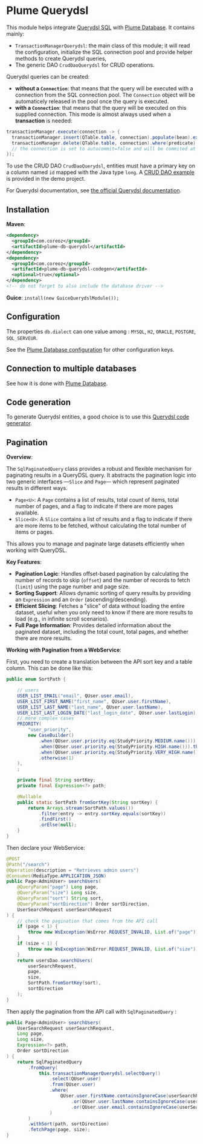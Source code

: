 Plume Querydsl
==============

This module helps integrate [Querydsl SQL](https://github.com/querydsl/querydsl/tree/master/querydsl-sql)
with [Plume Database](https://github.com/Coreoz/Plume/tree/master/plume-db).
It contains mainly:
- `TransactionManagerQuerydsl`: the main class of this module; it will
read the configuration, initialize the SQL connection pool
and provide helper methods to create Querydsl queries,
- The generic DAO `CrudDaoQuerydsl` for CRUD operations.

Querydsl queries can be created:
- **without a `Connection`**: that means that the query will be executed with a connection
from the SQL connection pool. The `Connection` object will be automaticely released in the pool
once the query is executed.
- **with a `Connection`**: that means that the query will be executed on this supplied connection.
This mode is almost always used when a **transaction** is needed:
```java
transactionManager.execute(connection -> {
  transactionManager.insert(QTable.table, connection).populate(bean).execute();
  transactionManager.delete(QTable.table, connection).where(predicate).execute();
  // the connection is set to autocommit=false and will be commited at the end of the lambda
});
```

To use the CRUD DAO `CrudDaoQuerydsl`, entities must have a primary key on a column named `id`
mapped with the Java type `long`.
A [CRUD DAO example](https://github.com/Coreoz/Plume-demo/blob/master/plume-demo-full-guice-jersey/src/main/java/com/coreoz/demo/db/dao/CityDao.java)
is provided in the demo project.

For Querydsl documentation, see [the official Querydsl documentation](https://github.com/querydsl/querydsl/tree/master/querydsl-sql).

Installation
------------
**Maven**:
```xml
<dependency>
  <groupId>com.coreoz</groupId>
  <artifactId>plume-db-querydsl</artifactId>
</dependency>
<dependency>
  <groupId>com.coreoz</groupId>
  <artifactId>plume-db-querydsl-codegen</artifactId>
  <optional>true</optional>
</dependency>
<!-- do not forget to also include the database driver -->
```

**Guice**: `install(new GuiceQuerydslModule());`

Configuration
-------------
The properties `db.dialect` can one value among : `MYSQL`, `H2`, `ORACLE`, `POSTGRE`, `SQL_SERVEUR`.

See the [Plume Database configuration](https://github.com/Coreoz/Plume/tree/master/plume-db#configuration)
for other configuration keys.

Connection to multiple databases
--------------------------------
See how it is done with [Plume Database](https://github.com/Coreoz/Plume/tree/master/plume-db#multiple-databases).

Code generation
---------------
To generate Querydsl entities, a good choice is to use this
[Querydsl code generator](https://github.com/Coreoz/Plume/tree/master/plume-db-querydsl-codegen).

Pagination
----------
**Overview**:

The `SqlPaginatedQuery` class provides a robust and flexible mechanism for paginating results in a QueryDSL query. It abstracts the pagination logic into two generic interfaces —`Slice` and `Page`— which represent paginated results in different ways.

- `Page<U>`: A `Page` contains a list of results, total count of items, total number of pages, and a flag to indicate if there are more pages available.
- `Slice<U>`: A `Slice` contains a list of results and a flag to indicate if there are more items to be fetched, without calculating the total number of items or pages.

This allows you to manage and paginate large datasets efficiently when working with QueryDSL.

**Key Features**:

- **Pagination Logic**: Handles offset-based pagination by calculating the number of records to skip (`offset`) and the number of records to fetch (`limit`) using the page number and page size.
- **Sorting Support**: Allows dynamic sorting of query results by providing an `Expression` and an `Order` (ascending/descending).
- **Efficient Slicing**: Fetches a "slice" of data without loading the entire dataset, useful when you only need to know if there are more results to load (e.g., in infinite scroll scenarios).
- **Full Page Information**: Provides detailed information about the paginated dataset, including the total count, total pages, and whether there are more results.

**Working with Pagination from a WebService**:

First, you need to create a translation between the API sort key and a table column.
This can be done like this: 

```java
public enum SortPath {

    // users
    USER_LIST_EMAIL("email", QUser.user.email),
    USER_LIST_FIRST_NAME("first_name", QUser.user.firstName),
    USER_LIST_LAST_NAME("last_name", QUser.user.lastName),
    USER_LIST_LAST_LOGIN_DATE("last_login_date", QUser.user.lastLogin),
    // more complex cases
    PRIORITY(
        "user_priority",
        new CaseBuilder()
            .when(QUser.user.priority.eq(StudyPriority.MEDIUM.name())).then(1)
            .when(QUser.user.priority.eq(StudyPriority.HIGH.name())).then(2)
            .when(QUser.user.priority.eq(StudyPriority.VERY_HIGH.name())).then(3)
            .otherwise(1)
    ),
    ;

    private final String sortKey;
    private final Expression<?> path;

    @Nullable
    public static SortPath fromSortKey(String sortKey) {
        return Arrays.stream(SortPath.values())
            .filter(entry -> entry.sortKey.equals(sortKey))
            .findFirst()
            .orElse(null);
    }
}
```

Then declare your WebService:

```java
@POST
@Path("/search")
@Operation(description = "Retrieves admin users")
@Consumes(MediaType.APPLICATION_JSON)
public Page<AdminUser> searchUsers(
    @QueryParam("page") Long page,
    @QueryParam("size") Long size,
    @QueryParam("sort") String sort,
    @QueryParam("sortDirection") Order sortDirection,
    UserSearchRequest userSearchRequest
) {
    // check the pagination that comes from the API call
    if (page < 1) {
        throw new WsException(WsError.REQUEST_INVALID, List.of("page"));
    }
    if (size < 1) {
        throw new WsException(WsError.REQUEST_INVALID, List.of("size"));
    }
    return usersDao.searchUsers(
        userSearchRequest,
        page,
        size,
        SortPath.fromSortKey(sort),
        sortDirection
    );
}
```

Then apply the pagination from the API call with `SqlPaginatedQuery` : 

```java
public Page<AdminUser> searchUsers(
    UserSearchRequest userSearchRequest,
    Long page,
    Long size,
    Expression<?> path,
    Order sortDirection
) {
    return SqlPaginatedQuery
        .fromQuery(
            this.transactionManagerQuerydsl.selectQuery()
                .select(QUser.user)
                .from(QUser.user)
                .where(
                    QUser.user.firstName.containsIgnoreCase(userSearchRequest.searchText())
                        .or(QUser.user.lastName.containsIgnoreCase(userSearchRequest.searchText()))
                        .or(QUser.user.email.containsIgnoreCase(userSearchRequest.searchText()))
                )
        )
        .withSort(path, sortDirection)
        .fetchPage(page, size);
}
```
